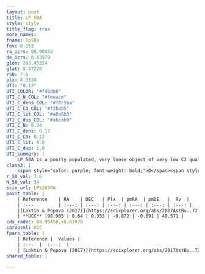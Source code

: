 ```yaml
---
layout: post
title: LP 50A
style: style
title_flag: true
more_names: 
fname: lp50a
fov: 0.253
ra_icrs: 98.90458
de_icrs: 8.63979
glon: 203.45324
glat: 0.47226
r50: 7.6
plx: 0.3534
UTI: "0.13"
UTI_COLOR: "#f4bdb6"
UTI_C_N_COL: "#feeace"
UTI_C_dens_COL: "#f8c5ba"
UTI_C_C3_COL: "#f3bab5"
UTI_C_lit_COL: "#e0a6b3"
UTI_C_dup_COL: "#a6cab9"
UTI_C_N: 0.34
UTI_C_dens: 0.17
UTI_C_C3: 0.12
UTI_C_lit: 0.0
UTI_C_dup: 1.0
UTI_summary: |
    LP 50A is a poorly populated, very loose object of very low C3 quality. It is rarely studied in the literature, with no articles listed in the last 8 years.
class3: |
    <span style="color: purple; font-weight: bold;">D</span><span style="color: red; font-weight: bold;">C</span>
r_50_val: 7.6
N_50_val: 34
scix_url: LP%2050A
posit_table: |
    | Reference    | RA    | DEC   | Plx  | pmRA  | pmDE   |  Rv  |
    | :---         | :---: | :---: | :---: | :---: | :---: | :---: |
    |[Loktin & Popova (2017)](https://scixplorer.org/abs/2017AstBu..72..257L) | 98.94 | 8.68 | -- | 1.009 | -2.62 | -- |
    | **UCC** |98.905 | 8.64 | 0.353 | -0.872 | -0.691 | 40.571 | 
cds_radec: 98.90458,+8.63979
carousel: UCC
fpars_table: |
    | Reference |  Values |
    | :---  |  :---:  |
    | [Loktin & Popova (2017)](https://scixplorer.org/abs/2017AstBu..72..257L) | `E(B-V)=0.323, Dmod=12.555, logt=8.85` |
shared_table: |
    
---
```

